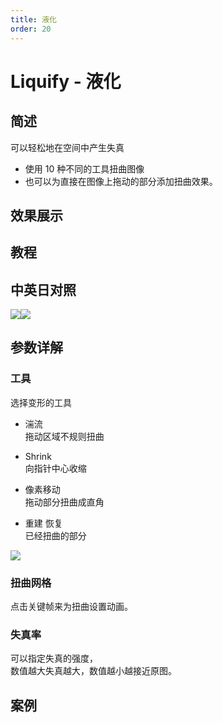 ```yaml
---
title: 液化
order: 20
---
```


# Liquify - 液化

## 简述

可以轻松地在空间中产生失真

- 使用 10 种不同的工具扭曲图像
- 也可以为直接在图像上拖动的部分添加扭曲效果。

## 效果展示

## 教程

## 中英日对照

![](https://mir.yuelili.com/user/AE/effects/AE-Effects-Distort-Liquify.png)![](https://mir.yuelili.com/user/AE/effects/AE-Effects-Distort-Liquify_cn.png)

## 参数详解

### 工具

选择变形的工具

- 湍流  
  拖动区域不规则扭曲

- Shrink  
  向指针中心收缩

- 像素移动  
  拖动部分扭曲成直角

- 重建 恢复  
  已经扭曲的部分

![](https://cdn.yuelili.com/20211224181556.png)

### 扭曲网格

点击关键帧来为扭曲设置动画。

### 失真率

可以指定失真的强度，  
数值越大失真越大，数值越小越接近原图。

## 案例

